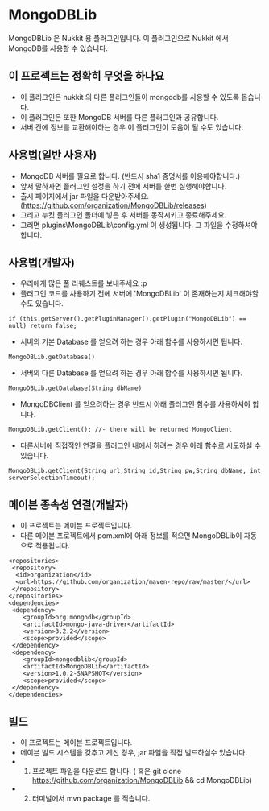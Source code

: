 # MongoDBLib
MongoDBLib 은 Nukkit 용 플러그인입니다.
이 플러그인으로 Nukkit 에서 MongoDB를 사용할 수 있습니다.

## 이 프로젝트는 정확히 무엇을 하나요
- 이 플러그인은 nukkit 의 다른 플러그인들이 mongodb를 사용할 수 있도록 돕습니다.
- 이 플러그인은 또한 MongoDB 서버를 다른 플러그인과 공유합니다.
- 서버 간에 정보를 교환해야하는 경우 이 플러그인이 도움이 될 수도 있습니다.

## 사용법(일반 사용자)
- MongoDB 서버를 필요로 합니다. (반드시 sha1 증명서를 이용해야합니다.)
- 앞서 말하자면 플러그인 설정을 하기 전에 서버를 한번 실행해야합니다.
- 출시 페이지에서 jar 파일을 다운받아주세요. (https://github.com/organization/MongoDBLib/releases)
- 그리고 누킷 플러그인 폴더에 넣은 후 서버를 동작시키고 종료해주세요.
- 그러면 plugins\MongoDBLib\config.yml 이 생성됩니다. 그 파일을 수정하셔야 합니다.

## 사용법(개발자)
- 우리에게 많은 풀 리퀘스트를 보내주세요 :p
- 플러그인 코드를 사용하기 전에 서버에 'MongoDBLib' 이 존재하는지 체크해야할 수도 있습니다.
```
if (this.getServer().getPluginManager().getPlugin("MongoDBLib") == null) return false;
```
- 서버의 기본 Database 를 얻으려 하는 경우 아래 함수를 사용하시면 됩니다.
```
MongoDBLib.getDatabase()
```
- 서버의 다른 Database 를 얻으려 하는 경우 아래 함수를 사용하시면 됩니다.
```
MongoDBLib.getDatabase(String dbName)
```
- MongoDBClient 를 얻으려하는 경우 반드시 아래 플러그인 함수를 사용하셔야 합니다.
```
MongoDBLib.getClient(); //- there will be returned MongoClient
```
- 다른서버에 직접적인 연결을 플러그인 내에서 하려는 경우 아래 함수로 시도하실 수 있습니다.
```
MongoDBLib.getClient(String url,String id,String pw,String dbName, int serverSelectionTimeout);
```

## 메이븐 종속성 연결(개발자)
- 이 프로젝트는 메이븐 프로젝트입니다.
- 다른 메이븐 프로젝트에서 pom.xml에 아래 정보를 적으면 MongoDBLib이 자동으로 적용됩니다.
```
<repositories>
 <repository>
  <id>organization</id>
  <url>https://github.com/organization/maven-repo/raw/master/</url>
 </repository>
</repositories>
<dependencies>
 <dependency>
	<groupId>org.mongodb</groupId>
	<artifactId>mongo-java-driver</artifactId>
	<version>3.2.2</version>
	<scope>provided</scope>
 </dependency>
 <dependency>
	<groupId>mongodblib</groupId>
	<artifactId>MongoDBLib</artifactId>
	<version>1.0.2-SNAPSHOT</version>
	<scope>provided</scope>
 </dependency>
</dependencies>
```

## 빌드
- 이 프로젝트는 메이븐 프로젝트입니다.
- 메이븐 빌드 시스템을 갖추고 계신 경우, jar 파일을 직접 빌드하실수 있습니다.
- 1. 프로젝트 파일을 다운로드 합니다. ( 혹은 git clone https://github.com/organization/MongoDBLib && cd MongoDBLib)
- 2. 터미널에서 mvn package 를 적습니다.
